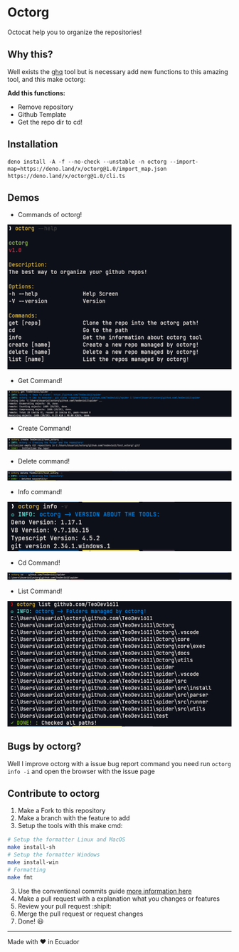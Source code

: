# Octorg

Octocat help you to organize the repositories!

## Why this?

Well exists the [ghq](https://github.com/x-motemen/ghq) tool but is
necessary add new functions to this amazing tool, and this make octorg:

**Add this functions:**

- Remove repository
- Github Template
- Get the repo dir to cd!

## Installation

```
deno install -A -f --no-check --unstable -n octorg --import-map=https://deno.land/x/octorg@1.0/import_map.json https://deno.land/x/octorg@1.0/cli.ts
```

## Demos

- Commands of octorg!

![Commands](./docs/demo_commands.PNG)

- Get Command!

![Get Octorg](./docs/demo_get.PNG)

- Create Command!

![Create Command](./docs/demo_create.PNG)

- Delete command!

![Delete Command](./docs/demo_delete.PNG)

- Info command!

![Info Command](./docs/demo_info.PNG)

- Cd Command!

![Cd Command](./docs/demo_cd.PNG)

- List Command!

![List command](./docs/demo_list.PNG)

## Bugs by octorg?

Well I improve octorg with a issue bug report command you need run
`octorg info -i` and open the browser with the issue page

## Contribute to octorg

1. Make a Fork to this repository
2. Make a branch with the feature to add
3. Setup the tools with this make cmd:

```sh
# Setup the formatter Linux and MacOS
make install-sh
# Setup the formatter Windows
make install-win
# Formatting
make fmt
```

3. Use the conventional commits guide
   [more information here](https://www.conventionalcommits.org/en/v1.0.0/)
4. Make a pull request with a explanation what you changes or features
5. Review your pull request :shipit:
6. Merge the pull request or request changes
7. Done! :smiley:

---

Made with :heart: in Ecuador
